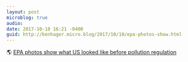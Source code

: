 ```yaml
---
layout: post
microblog: true
audio: 
date: 2017-10-10 16:21 -0400
guid: http://benhager.micro.blog/2017/10/10/epa-photos-show.html
---
```

🌎 [EPA photos show what US looked like before pollution regulation](http://www.businessinsider.com/photos-america-before-epa-documerica-2017-10/#many-of-these-photos-simply-show-life-in-america-at-the-time-but-a-number-also-document-concerning-environmental-issues-1)
